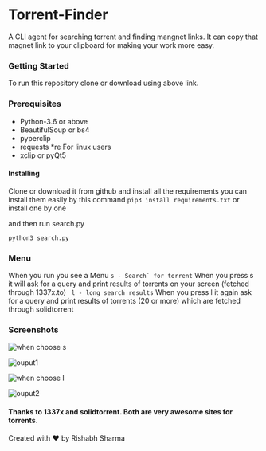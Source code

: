 # Torrent-Finder
A CLI agent for searching torrent and finding mangnet links. It can copy that magnet link to your clipboard for making your work more easy.



### Getting Started
To run this repository clone or download using above link.

### Prerequisites
 * Python-3.6 or above
 * BeautifulSoup or bs4
 * pyperclip
 * requests
 *re
For linux users
 * xclip or pyQt5


#### Installing
Clone or download it from github and install all the requirements you can install them easily by this command
```pip3 install requirements.txt``` or install one by one 

and then run search.py
```
python3 search.py
```

### Menu
When you run you see a Menu
```s - Search` for torrent``` When you press s it will ask for a query and print results of torrents on your screen (fetched through 1337x.to)
``` l - long search results``` When you press l it again ask for a query and print results of torrents (20 or more) which are fetched through solidtorrent

### Screenshots

![](Screenshots/result1.png?raw=true "when choose s")


![](Screenshots/result1-1.png?raw=true "ouput1")


![](Screenshots/result2.png?raw=true "when choose l")


![](Screenshots/result2-1.png?raw=true "ouput2")


#### Thanks to 1337x and solidtorrent. Both are very awesome sites for torrents.


Created with :heart: by Rishabh Sharma
